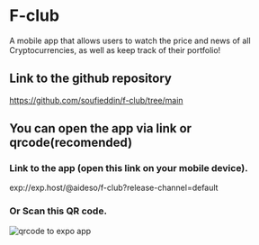 # F-club

A mobile app that allows users to watch the price and news of all Cryptocurrencies, as well as keep track of their portfolio!

## Link to the github repository

https://github.com/soufieddin/f-club/tree/main

## You can open the app via link or qrcode(recomended)

### Link to the app (open this link on your mobile device).

exp://exp.host/@aideso/f-club?release-channel=default

### Or Scan this QR code.

![qrcode to expo app](https://qr.expo.dev/expo-go?owner=aideso&slug=f-club&releaseChannel=default&host=exp.host)
